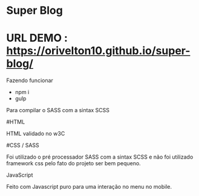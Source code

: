 # Super Blog

# URL DEMO : https://orivelton10.github.io/super-blog/

Fazendo funcionar

- npm i
- gulp

Para compilar o SASS com a sintax SCSS

#HTML

HTML validado no w3C

#CSS / SASS

Foi utilizado o pré processador SASS com a sintax SCSS e não foi utilizado framework css pelo fato do projeto ser bem pequeno.

JavaScript

Feito com Javascript puro para uma interação no menu no mobile.

